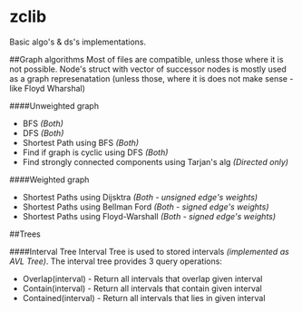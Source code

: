 # zclib
Basic algo's &amp; ds's implementations.


##Graph algorithms
Most of files are compatible, unless those where it is not possible. Node's struct with vector of successor nodes is mostly used as a graph represenatation (unless those, where it is does not make sense - like Floyd Wharshal)

####Unweighted graph
- BFS *(Both)*
- DFS *(Both)*
- Shortest Path using BFS *(Both)*
- Find if graph is cyclic using DFS *(Both)*
- Find strongly connected components using Tarjan's alg *(Directed only)*

####Weighted graph
- Shortest Paths using Dijsktra *(Both - unsigned edge's weights)*
- Shortest Paths using Bellman Ford *(Both - signed edge's weights)*
- Shortest Paths using Floyd-Warshall *(Both - signed edge's weights)*


##Trees

####Interval Tree
Interval Tree is used to stored intervals *(implemented as AVL Tree)*. The interval tree provides 3 query operations:
- Overlap(interval) - Return all intervals that overlap given interval
- Contain(interval) - Return all intervals that contain given interval
- Contained(interval) - Return all intervals that lies in given interval
